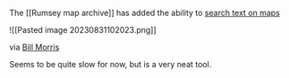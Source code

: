The [[Rumsey map archive]] has added the ability to [search text on maps](https://www.davidrumsey.com/luna/servlet/view/search)

![[Pasted image 20230831102023.png]]

via [Bill Morris](https://vis.social/@bil/110984586260198865)

Seems to be quite slow for now, but is a very neat tool.